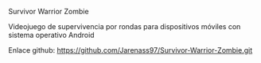 Survivor Warrior Zombie

Videojuego de supervivencia por rondas para dispositivos móviles con sistema operativo Android

Enlace github: https://github.com/Jarenass97/Survivor-Warrior-Zombie.git